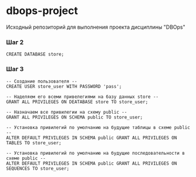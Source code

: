 # dbops-project
Исходный репозиторий для выполнения проекта дисциплины "DBOps"

### Шаг 2
```
CREATE DATABASE store;
```

### Шаг 3
```
-- Создание пользователя --
CREATE USER store_user WITH PASSWORD 'pass';

-- Наделяем его всеми привелегиями на базу данных store --
GRANT ALL PRIVILEGES ON DEATABASE store TO store_user;

-- Назначаем все привилегии на схему public --
GRANT ALL PRIVILEGES ON SCHEMA public TO store_user;

-- Установка привилегий по умолчанию на будущие таблицы в схеме public --
ALTER DEFAULT PRIVILEGES IN SCHEMA public GRANT ALL PRIVILEGES ON TABLES TO store_user;

-- Установка привилегий по умолчанию на будущие последовательности в схеме public --
ALTER DEFAULT PRIVILEGES IN SCHEMA public GRANT ALL PRIVILEGES ON SEQUENCES TO store_user;
```
